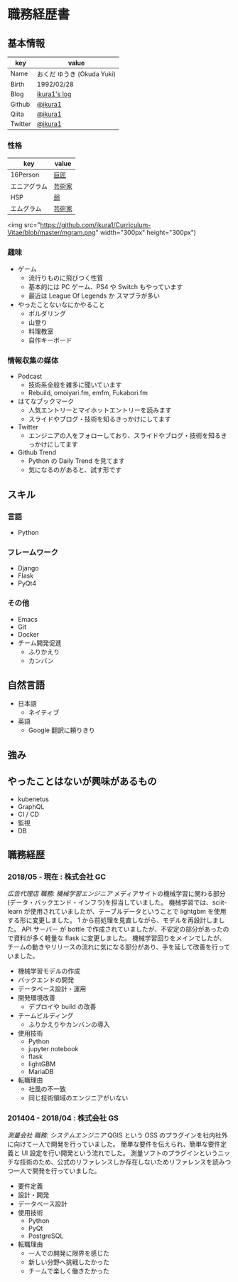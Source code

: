 # 職務経歴書

## 基本情報

| key     | value                                            |
| ------- | ------------------------------------------------ |
| Name    | おくだ ゆうき (Okuda Yuki)                       |
| Birth   | 1992/02/28                                       |
| Blog    | [ikura1's log](https://ikura-lab.hatenablog.com) |
| Github  | [@ikura1](https://github.com/ikura1)             |
| Qiita   | [@ikura1](https://qiita.com/ikura1)              |
| Twitter | [@ikura1](https://twitter.com/ikura1)            |

### 性格

| key          | value                                                                               |
| ------------ | ----------------------------------------------------------------------------------- |
| 16Person     | [巨匠](https://www.16personalities.com/ja/istp%E5%9E%8B%E3%81%AE%E6%80%A7%E6%A0%BC) |
| エニアグラム | [芸術家](https://t.co/1jQK9Mq7Pi)                                                   |
| HSP          | [弱](https://hsptest.jp/score/42)                                                   |
| エムグラム   | [芸術家](https://mgram.me/ja/share/Lapj7aiHm835gC_pWgb)                             |

<img src="https://github.com/ikura1/Curriculum-Vitae/blob/master/mgram.png" width="300px" height="300px")

### 趣味

- ゲーム
  - 流行りものに飛びつく性質
  - 基本的には PC ゲーム、PS4 や Switch もやっています
  - 最近は League Of Legends か スマブラが多い
- やったことないなにかやること
  - ボルダリング
  - 山登り
  - 料理教室
  - 自作キーボード

### 情報収集の媒体

- Podcast
  - 技術系全般を雑多に聞いています
  - Rebuild, omoiyari.fm, emfm, Fukabori.fm
- はてなブックマーク
  - 人気エントリーとマイホットエントリーを読みます
  - スライドやブログ・技術を知るきっかけにしてます
- Twitter
  - エンジニアの人をフォローしており、スライドやブログ・技術を知るきっかけにしてます
- Github Trend
  - Python の Daily Trend を見てます
  - 気になるのがあると、試す形です

## スキル

### 言語

- Python

### フレームワーク

- Django
- Flask
- PyQt4

### その他

- Emacs
- Git
- Docker
- チーム開発促進
  - ふりかえり
  - カンバン

## 自然言語

- 日本語
  - ネイティブ
- 英語
  - Google 翻訳に頼りきり

## 強み

## やったことはないが興味があるもの

- kubenetus
- GraphQL
- CI / CD
- 監視
- DB

## 職務経歴

### 2018/05 - 現在 : 株式会社 GC

_広告代理店_
_職務: 機械学習エンジニア_
メディアサイトの機械学習に関わる部分(データ・バックエンド・インフラ)を担当していました。
機械学習では、sciit-learn が使用されていましたが、テーブルデータということで lightgbm を使用する形に変更しました。
1 から前処理を見直しながら、モデルを再設計しました。
API サーバー が bottle で作成されていましたが、不安定の部分があったので資料が多く軽量な flask に変更しました。
機械学習回りをメインでしたが、チームの動きやリリースの流れに気になる部分があり、手を延して改善を行っていました。

- 機械学習モデルの作成
- バックエンドの開発
- データベース設計・運用
- 開発環境改善
  - デプロイや build の改善
- チームビルディング
  - ふりかえりやカンバンの導入
- 使用技術
  - Python
  - jupyter notebook
  - flask
  - lightGBM
  - MariaDB
- 転職理由
  - 社風の不一致
  - 同じ技術領域のエンジニアがいない

### 201404 - 2018/04 : 株式会社 GS

_測量会社_
_職務: システムエンジニア_
QGIS という OSS のプラグインを社内社外に向けて一人で開発を行っていました。
簡単な要件を伝えられ、簡単な要件定義と UI 設定を行い開発という流れでした。
測量ソフトのプラグインというニッチな技術のため、公式のリファレンスしか存在しないためリファレンスを読みつつ一人で開発を行っていました。

- 要件定義
- 設計・開発
- データベース設計
- 使用技術
  - Python
  - PyQt
  - PostgreSQL
- 転職理由
  - 一人での開発に限界を感じた
  - 新しい分野へ挑戦したかった
  - チームで楽しく働きたかった
